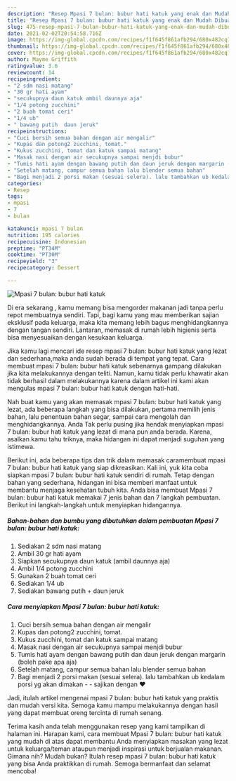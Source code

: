 ```yaml
---
description: "Resep Mpasi 7 bulan: bubur hati katuk yang enak dan Mudah Dibuat"
title: "Resep Mpasi 7 bulan: bubur hati katuk yang enak dan Mudah Dibuat"
slug: 475-resep-mpasi-7-bulan-bubur-hati-katuk-yang-enak-dan-mudah-dibuat
date: 2021-02-02T20:54:58.716Z
image: https://img-global.cpcdn.com/recipes/f1f645f861afb294/680x482cq70/mpasi-7-bulan-bubur-hati-katuk-foto-resep-utama.jpg
thumbnail: https://img-global.cpcdn.com/recipes/f1f645f861afb294/680x482cq70/mpasi-7-bulan-bubur-hati-katuk-foto-resep-utama.jpg
cover: https://img-global.cpcdn.com/recipes/f1f645f861afb294/680x482cq70/mpasi-7-bulan-bubur-hati-katuk-foto-resep-utama.jpg
author: Mayme Griffith
ratingvalue: 3.6
reviewcount: 14
recipeingredient:
- "2 sdm nasi matang"
- "30 gr hati ayam"
- "secukupnya daun katuk ambil daunnya aja"
- "1/4 potong zucchini"
- "2 buah tomat ceri"
- "1/4 ub"
- " bawang putih  daun jeruk"
recipeinstructions:
- "Cuci bersih semua bahan dengan air mengalir"
- "Kupas dan potong2 zucchini, tomat."
- "Kukus zucchini, tomat dan katuk sampai matang"
- "Masak nasi dengan air secukupnya sampai menjdi bubur"
- "Tumis hati ayam dengan bawang putih dan daun jeruk dengan margarin (boleh pake apa aja)"
- "Setelah matang, campur semua bahan lalu blender semua bahan"
- "Bagi menjadi 2 porsi makan (sesuai selera). lalu tambahkan ub kedalam porsi yg akan dimakan  sajikan dengan ❤️"
categories:
- Resep
tags:
- mpasi
- 7
- bulan

katakunci: mpasi 7 bulan 
nutrition: 195 calories
recipecuisine: Indonesian
preptime: "PT34M"
cooktime: "PT30M"
recipeyield: "3"
recipecategory: Dessert

---
```



![Mpasi 7 bulan: bubur hati katuk](https://img-global.cpcdn.com/recipes/f1f645f861afb294/680x482cq70/mpasi-7-bulan-bubur-hati-katuk-foto-resep-utama.jpg)

Di era  sekarang , kamu memang bisa mengorder makanan jadi tanpa perlu repot membuatnya sendiri. Tapi, bagi kamu yang mau memberikan sajian eksklusif pada keluarga, maka kita memang lebih bagus menghidangkannya dengan tangan sendiri. Lantaran, memasak di rumah lebih higienis serta bisa menyesuaikan dengan kesukaan keluarga.

Jika kamu lagi mencari ide resep mpasi 7 bulan: bubur hati katuk yang lezat dan sederhana,maka anda sudah berada di tempat yang tepat. Cara membuat mpasi 7 bulan: bubur hati katuk  sebenarnya gampang dilakukan jika kita melakukannya dengan teliti. Namun, kamu tidak perlu khawatir akan tidak berhasil dalam melakukannya 
karena dalam artikel ini kami akan mengulas mpasi 7 bulan: bubur hati katuk dengan hati-hati.  



Nah buat kamu yang akan memasak mpasi 7 bulan: bubur hati katuk yang lezat, ada beberapa langkah yang bisa dilakukan, pertama memilih jenis bahan, lalu penentuan bahan segar, sampai cara mengolah dan menghidangkannya. Anda Tak perlu pusing jika hendak menyiapkan mpasi 7 bulan: bubur hati katuk yang lezat di mana pun anda berada. Karena, asalkan kamu  tahu triknya, maka hidangan ini dapat menjadi suguhan yang istimewa.

Berikut ini, ada beberapa tips dan trik dalam memasak caramembuat mpasi 7 bulan: bubur hati katuk yang siap dikreasikan. Kali ini, yuk kita coba siapkan mpasi 7 bulan: bubur hati katuk sendiri di rumah. Tetap dengan bahan yang sederhana, hidangan ini bisa memberi manfaat untuk membantu menjaga kesehatan tubuh kita. Anda bisa membuat Mpasi 7 bulan: bubur hati katuk memakai 7 jenis bahan dan 7 langkah pembuatan. Berikut ini langkah-langkah untuk menyiapkan hidangannya.

<!--inarticleads1-->

##### Bahan-bahan dan bumbu yang dibutuhkan dalam pembuatan Mpasi 7 bulan: bubur hati katuk:

1. Sediakan 2 sdm nasi matang
1. Ambil 30 gr hati ayam
1. Siapkan secukupnya daun katuk (ambil daunnya aja)
1. Ambil 1/4 potong zucchini
1. Gunakan 2 buah tomat ceri
1. Sediakan 1/4 ub
1. Sediakan  bawang putih + daun jeruk




<!--inarticleads2-->

##### Cara menyiapkan Mpasi 7 bulan: bubur hati katuk:

1. Cuci bersih semua bahan dengan air mengalir
1. Kupas dan potong2 zucchini, tomat.
1. Kukus zucchini, tomat dan katuk sampai matang
1. Masak nasi dengan air secukupnya sampai menjdi bubur
1. Tumis hati ayam dengan bawang putih dan daun jeruk dengan margarin (boleh pake apa aja)
1. Setelah matang, campur semua bahan lalu blender semua bahan
1. Bagi menjadi 2 porsi makan (sesuai selera). lalu tambahkan ub kedalam porsi yg akan dimakan -  - sajikan dengan ❤️




Jadi, itulah artikel mengenai  mpasi 7 bulan: bubur hati katuk  yang praktis dan mudah versi kita. Semoga kamu mampu melakukannya dengan hasil yang dapat membuat oreng tercinta di rumah senang. 

Terima kasih anda telah menggunakan resep yang kami tampilkan di halaman ini. Harapan kami, cara membuat  Mpasi 7 bulan: bubur hati katuk yang mudah di atas dapat membantu Anda menyiapkan masakan yang lezat untuk keluarga/teman ataupun menjadi inspirasi untuk berjualan makanan. Gimana nih? Mudah bukan? Itulah resep mpasi 7 bulan: bubur hati katuk yang bisa Anda praktikkan di rumah. Semoga bermanfaat dan selamat mencoba!

